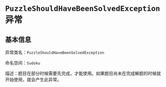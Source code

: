 ﻿# `PuzzleShouldHaveBeenSolvedException` 异常
## 基本信息

异常类名：`PuzzleShouldHaveBeenSolvedException`

命名空间：`Sudoku`

描述：题目在部分时候需要先完成，才能使用。如果题目尚未在完成解题的时候就开始使用，就会产生此异常。
